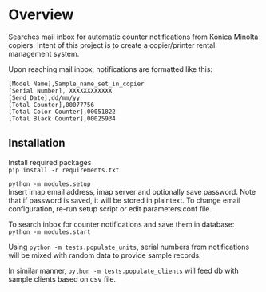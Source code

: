 Overview
=====================
Searches mail inbox for automatic counter notifications from Konica Minolta copiers. Intent of this project is to create a copier/printer rental management
system.

Upon reaching mail inbox, notifications are formatted like this:
```
[Model Name],Sample_name_set_in_copier
[Serial Number], XXXXXXXXXXXX
[Send Date],dd/mm/yy
[Total Counter],00077756
[Total Color Counter],00051822
[Total Black Counter],00025934
```

Installation
--------------------
Install required packages  
`pip install -r requirements.txt`

`python -m modules.setup`  
Insert imap email address, imap server and optionally save password. Note that if password is saved, it will be stored in plaintext. To change email configuration, re-run setup script or edit parameters.conf file.

To search inbox for counter notifications and save them in database:  
`python -m modules.start`

Using `python -m tests.populate_units`, serial numbers from notifications will
be mixed with random data to provide sample records.

In similar manner, `python -m tests.populate_clients` will feed db with sample
clients based on csv file.
